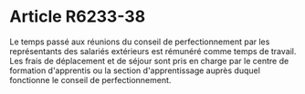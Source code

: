 # Article R6233-38

  
Le temps passé aux réunions du conseil de perfectionnement par les représentants des salariés extérieurs est rémunéré comme temps de travail.   
Les frais de déplacement et de séjour sont pris en charge par le centre de formation d'apprentis ou la section d'apprentissage auprès duquel fonctionne le conseil de perfectionnement.